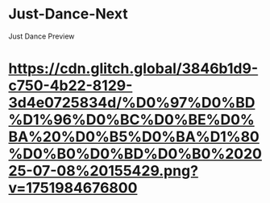 # Just-Dance-Next
Just Dance Preview
# https://cdn.glitch.global/3846b1d9-c750-4b22-8129-3d4e0725834d/%D0%97%D0%BD%D1%96%D0%BC%D0%BE%D0%BA%20%D0%B5%D0%BA%D1%80%D0%B0%D0%BD%D0%B0%202025-07-08%20155429.png?v=1751984676800

